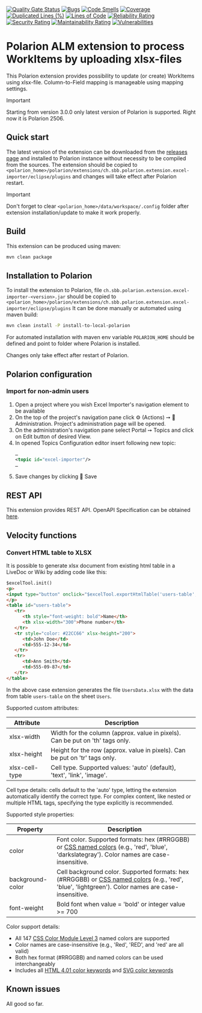 [![Quality Gate Status](https://sonarcloud.io/api/project_badges/measure?project=SchweizerischeBundesbahnen_ch.sbb.polarion.extension.excel-importer&metric=alert_status)](https://sonarcloud.io/summary/new_code?id=SchweizerischeBundesbahnen_ch.sbb.polarion.extension.excel-importer)
[![Bugs](https://sonarcloud.io/api/project_badges/measure?project=SchweizerischeBundesbahnen_ch.sbb.polarion.extension.excel-importer&metric=bugs)](https://sonarcloud.io/summary/new_code?id=SchweizerischeBundesbahnen_ch.sbb.polarion.extension.excel-importer)
[![Code Smells](https://sonarcloud.io/api/project_badges/measure?project=SchweizerischeBundesbahnen_ch.sbb.polarion.extension.excel-importer&metric=code_smells)](https://sonarcloud.io/summary/new_code?id=SchweizerischeBundesbahnen_ch.sbb.polarion.extension.excel-importer)
[![Coverage](https://sonarcloud.io/api/project_badges/measure?project=SchweizerischeBundesbahnen_ch.sbb.polarion.extension.excel-importer&metric=coverage)](https://sonarcloud.io/summary/new_code?id=SchweizerischeBundesbahnen_ch.sbb.polarion.extension.excel-importer)
[![Duplicated Lines (%)](https://sonarcloud.io/api/project_badges/measure?project=SchweizerischeBundesbahnen_ch.sbb.polarion.extension.excel-importer&metric=duplicated_lines_density)](https://sonarcloud.io/summary/new_code?id=SchweizerischeBundesbahnen_ch.sbb.polarion.extension.excel-importer)
[![Lines of Code](https://sonarcloud.io/api/project_badges/measure?project=SchweizerischeBundesbahnen_ch.sbb.polarion.extension.excel-importer&metric=ncloc)](https://sonarcloud.io/summary/new_code?id=SchweizerischeBundesbahnen_ch.sbb.polarion.extension.excel-importer)
[![Reliability Rating](https://sonarcloud.io/api/project_badges/measure?project=SchweizerischeBundesbahnen_ch.sbb.polarion.extension.excel-importer&metric=reliability_rating)](https://sonarcloud.io/summary/new_code?id=SchweizerischeBundesbahnen_ch.sbb.polarion.extension.excel-importer)
[![Security Rating](https://sonarcloud.io/api/project_badges/measure?project=SchweizerischeBundesbahnen_ch.sbb.polarion.extension.excel-importer&metric=security_rating)](https://sonarcloud.io/summary/new_code?id=SchweizerischeBundesbahnen_ch.sbb.polarion.extension.excel-importer)
[![Maintainability Rating](https://sonarcloud.io/api/project_badges/measure?project=SchweizerischeBundesbahnen_ch.sbb.polarion.extension.excel-importer&metric=sqale_rating)](https://sonarcloud.io/summary/new_code?id=SchweizerischeBundesbahnen_ch.sbb.polarion.extension.excel-importer)
[![Vulnerabilities](https://sonarcloud.io/api/project_badges/measure?project=SchweizerischeBundesbahnen_ch.sbb.polarion.extension.excel-importer&metric=vulnerabilities)](https://sonarcloud.io/summary/new_code?id=SchweizerischeBundesbahnen_ch.sbb.polarion.extension.excel-importer)

# Polarion ALM extension to process WorkItems by uploading xlsx-files

This Polarion extension provides possibility to update (or create) WorkItems using xlsx-file.
Column-to-Field mapping is manageable using mapping settings.

> [!IMPORTANT]
> Starting from version 3.0.0 only latest version of Polarion is supported.
> Right now it is Polarion 2506.

## Quick start

The latest version of the extension can be downloaded from the [releases page](../../releases/latest) and installed to Polarion instance without necessity to be compiled from the sources.
The extension should be copied to `<polarion_home>/polarion/extensions/ch.sbb.polarion.extension.excel-importer/eclipse/plugins` and changes will take effect after Polarion restart.
> [!IMPORTANT]
> Don't forget to clear `<polarion_home>/data/workspace/.config` folder after extension installation/update to make it work properly.

## Build

This extension can be produced using maven:

```bash
mvn clean package
```

## Installation to Polarion

To install the extension to Polarion, file `ch.sbb.polarion.extension.excel-importer-<version>.jar`
should be copied to `<polarion_home>/polarion/extensions/ch.sbb.polarion.extension.excel-importer/eclipse/plugins`
It can be done manually or automated using maven build:

```bash
mvn clean install -P install-to-local-polarion
```

For automated installation with maven env variable `POLARION_HOME` should be defined and point to folder where Polarion is installed.

Changes only take effect after restart of Polarion.

## Polarion configuration

### Import for non-admin users

1. Open a project where you wish Excel Importer's navigation element to be available
2. On the top of the project's navigation pane click ⚙ (Actions) ➙ 🔧 Administration. Project's administration page will be opened.
3. On the administration's navigation pane select Portal ➙ Topics and click on Edit button of desired View.
4. In opened Topics Configuration editor insert following new topic:
   ```xml
   …
   <topic id="excel-importer"/>
   …
   ```
5. Save changes by clicking 💾 Save

## REST API

This extension provides REST API. OpenAPI Specification can be obtained [here](docs/openapi.json).

## Velocity functions

### Convert HTML table to XLSX
It is possible to generate xlsx document from existing html table in a LiveDoc or Wiki by adding code like this:
```html
$excelTool.init()
<p>
<input type="button" onclick="$excelTool.exportHtmlTable('users-table', 'Users', 'UsersData')" value="Export to Excel">
</p>
<table id="users-table">
   <tr>
      <th style="font-weight: bold">Name</th>
      <th xlsx-width="300">Phone number</th>
   </tr>
   <tr style="color: #22CC66" xlsx-height="200">
      <td>John Doe</td>
      <td>555-12-34</td>
   </tr>
   <tr>
      <td>Ann Smith</td>
      <td>555-09-87</td>
   </tr>
</table>

```
In the above case extension generates the file `UsersData.xlsx` with the data from table `users-table` on the sheet `Users`.

Supported custom attributes:

| Attribute      | Description                                                                   |
|----------------|-------------------------------------------------------------------------------|
| xlsx-width     | Width for the column (approx. value in pixels). Can be put on 'th' tags only. |
| xlsx-height    | Height for the row (approx. value in pixels). Can be put on 'tr' tags only.   |
| xlsx-cell-type | Cell type. Supported values: 'auto' (default), 'text', 'link', 'image'.       |

Cell type details: cells default to the 'auto' type, letting the extension automatically identify the correct type. For complex content, like nested or multiple HTML tags, specifying the type explicitly is recommended.

Supported style properties:

| Property         | Description                                                                                                                                                                                        |
|------------------|----------------------------------------------------------------------------------------------------------------------------------------------------------------------------------------------------|
| color            | Font color. Supported formats: hex (#RRGGBB) or [CSS named colors](https://www.w3.org/TR/css-color-3/#svg-color) (e.g., 'red', 'blue', 'darkslategray'). Color names are case-insensitive.         |
| background-color | Cell background color. Supported formats: hex (#RRGGBB) or [CSS named colors](https://www.w3.org/TR/css-color-3/#svg-color) (e.g., 'red', 'blue', 'lightgreen'). Color names are case-insensitive. |
| font-weight      | Bold font when value = 'bold' or integer value >= 700                                                                                                                                              |

Color support details:
- All 147 [CSS Color Module Level 3](https://www.w3.org/TR/css-color-3/) named colors are supported
- Color names are case-insensitive (e.g., 'Red', 'RED', and 'red' are all valid)
- Both hex format (#RRGGBB) and named colors can be used interchangeably
- Includes all [HTML 4.01 color keywords](https://www.w3.org/TR/css-color-3/#html4) and [SVG color keywords](https://www.w3.org/TR/css-color-3/#svg-color)

## Known issues

All good so far.
